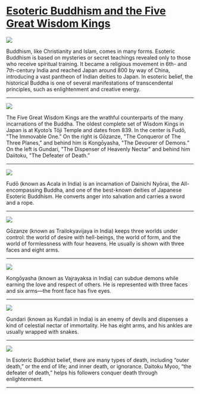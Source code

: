 # [Esoteric Buddhism and the Five Great Wisdom Kings](http://artsmia.github.io/griot/#/stories/605)

![](http://cdn.dx.artsmia.org/thumbs/tn_2014_TDX_MIAArtStories_296.jpg)

Buddhism, like Christianity and Islam, comes in many forms. Esoteric Buddhism is based on mysteries or secret teachings revealed only to those who receive spiritual training. It became a religious movement in 6th- and 7th-century India and reached Japan around 800 by way of China, introducing a vast pantheon of Indian deities to Japan. In esoteric belief, the historical Buddha is one of several manifestations of transcendental principles, such as enlightenment and creative energy.

---

![](http://cdn.dx.artsmia.org/thumbs/tn_null.jpg)

The Five Great Wisdom Kings are the wrathful counterparts of the many incarnations of the Buddha. The oldest complete set of Wisdom Kings in Japan is at Kyoto’s Tōji Temple and dates from 839. In the center is Fudō, "The Immovable One.” On the right is Gōzanze, "The Conqueror of The Three Planes," and behind him is Kongōyasha, "The Devourer of Demons.” On the left is Gundari, "The Dispenser of Heavenly Nectar" and behind him Daiitoku, "The Defeater of Death.”

---

![](http://cdn.dx.artsmia.org/thumbs/tn_null.jpg)

Fudō (known as Acala in India) is an incarnation of Dainichi Nyōrai, the All-encompassing Buddha, and one of the best-known deities of Japanese Esoteric Buddhism. He converts anger into salvation and carries a sword and a rope.

---

![](http://cdn.dx.artsmia.org/thumbs/tn_2014_TDX_MIAArtStories_158.jpg)

Gōzanze (known as Trailokyavijaya in India) keeps three worlds under control: the world of desire with hell-beings, the world of form, and the world of formlessness with four heavens. He usually is shown with three faces and eight arms.

---

![](http://cdn.dx.artsmia.org/thumbs/tn_2014_TDX_MIAArtStories_297.jpg)

Kongōyasha (known as Vajrayaksa in India) can subdue demons while earning the love and respect of others. He is represented with three faces and six arms—the front face has five eyes.

---

![](http://cdn.dx.artsmia.org/thumbs/tn_2014_TDX_MIAArtStories_159.jpg)

Gundari (known as Kundali in India) is an enemy of devils and dispenses a kind of celestial nectar of immortality. He has eight arms, and his ankles are usually wrapped with snakes.

---

![](http://cdn.dx.artsmia.org/thumbs/tn_clark_1982002_00248.jpg)

In Esoteric Buddhist belief, there are many types of death, including “outer death,” or the end of life; and inner death, or ignorance. Daitoku Myoo, “the defeater of death,” helps his followers conquer death through enlightenment.

---
